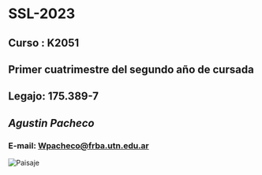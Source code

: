 # SSL-2023
## Curso : **K2051**
## Primer cuatrimestre del segundo año de cursada
## Legajo: **175.389-7**
## ***Agustin Pacheco***
### E-mail: [Wpacheco@frba.utn.edu.ar](mailto:Wpacheco@frba.utn.edu.ar)
![Paisaje](https://images5.alphacoders.com/100/1009035.jpg "Sintaxis y semantica de los lenguajes")

